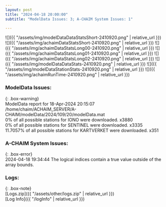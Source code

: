 ```yaml
---
layout: post
title: "2024-04-18 20:00:00"
subtitle: "ModelData Issues: 3; A-CHAIM System Issues: 1"

---
```


![]({{ "/assets/img/modelDataDataStatsShort-2410920.png" | relative_url }})
![]({{ "/assets/img/achaimDataStatsShort-2410920.png" | relative_url }})
![]({{ "/assets/img/achaimDataStatsLong00-2410920.png" | relative_url }})
![]({{ "/assets/img/achaimDataStatsLong01-2410920.png" | relative_url }})
![]({{ "/assets/img/achaimDataStatsLong02-2410920.png" | relative_url }})
![]({{ "/assets/img/modelDataDataStats-2410920.png" | relative_url }})
![]({{ "/assets/img/modelDataStationStats-2410920.png" | relative_url }})
![]({{ "/assets/img/achaimRunTime-2410920.png" | relative_url }})


### ModelData Issues:  
  
{: .box-warning}  
 ModelData report for 18-Apr-2024 20:15:07   
 /home/chaim/ACHAIM_SERVER/A-CHAIM/modelData/2024/109/20/modelData.mat   
 0% of all possible stations for IONO were downloaded. x3880   
 0% of all possible stations for SENTINEL were downloaded. x3335   
 11.7057% of all possible stations for KARTVERKET were downloaded. x351   
  
### A-CHAIM System Issues:  
  
{: .box-error}  
2024-04-18 19:34:44 The logical indices contain a true value outside of the array bounds.  

### Logs:  
  
{: .box-note}  
[Logs.zip]({{ "/assets/other/logs.zip" | relative_url }})  
[Log Info]({{ "/logInfo" | relative_url }})  
